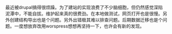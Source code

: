 最近被drupal搞得很烦躁。为了建站的实现浪费了不少脑细胞，但仍然感觉深陷泥潭中，不能自拔。维护起来真的很费劲。在本地做测试，网页打开也是很慢。另外创建结构导出也是个问题。另外出错极其难以排查问题。后期数据迁移也是个问题。一度想放弃改用worspress想想再坚持一下，也许会有新的发现。

